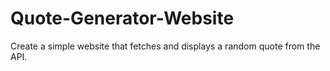 # Quote-Generator-Website
Create a simple website that fetches and displays a random quote from the API.
